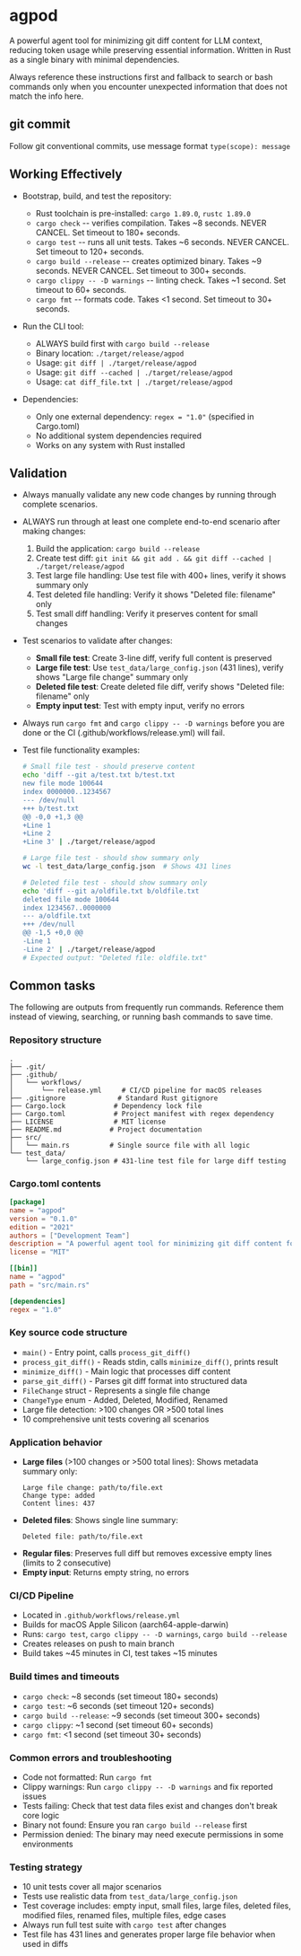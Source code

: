 # agpod

A powerful agent tool for minimizing git diff content for LLM context, reducing token usage while preserving essential information. Written in Rust as a single binary with minimal dependencies.

Always reference these instructions first and fallback to search or bash commands only when you encounter unexpected information that does not match the info here.

## git commit

Follow git conventional commits, use message format `type(scope): message`

## Working Effectively

- Bootstrap, build, and test the repository:
  - Rust toolchain is pre-installed: `cargo 1.89.0`, `rustc 1.89.0`
  - `cargo check` -- verifies compilation. Takes ~8 seconds. NEVER CANCEL. Set timeout to 180+ seconds.
  - `cargo test` -- runs all unit tests. Takes ~6 seconds. NEVER CANCEL. Set timeout to 120+ seconds.
  - `cargo build --release` -- creates optimized binary. Takes ~9 seconds. NEVER CANCEL. Set timeout to 300+ seconds.
  - `cargo clippy -- -D warnings` -- linting check. Takes ~1 second. Set timeout to 60+ seconds.
  - `cargo fmt` -- formats code. Takes <1 second. Set timeout to 30+ seconds.

- Run the CLI tool:
  - ALWAYS build first with `cargo build --release`
  - Binary location: `./target/release/agpod`
  - Usage: `git diff | ./target/release/agpod`
  - Usage: `git diff --cached | ./target/release/agpod`
  - Usage: `cat diff_file.txt | ./target/release/agpod`

- Dependencies:
  - Only one external dependency: `regex = "1.0"` (specified in Cargo.toml)
  - No additional system dependencies required
  - Works on any system with Rust installed

## Validation

- Always manually validate any new code changes by running through complete scenarios.
- ALWAYS run through at least one complete end-to-end scenario after making changes:
  1. Build the application: `cargo build --release`
  2. Create test diff: `git init && git add . && git diff --cached | ./target/release/agpod`
  3. Test large file handling: Use test file with 400+ lines, verify it shows summary only
  4. Test deleted file handling: Verify it shows "Deleted file: filename" only
  5. Test small diff handling: Verify it preserves content for small changes

- Test scenarios to validate after changes:
  - **Small file test**: Create 3-line diff, verify full content is preserved
  - **Large file test**: Use `test_data/large_config.json` (431 lines), verify shows "Large file change" summary only
  - **Deleted file test**: Create deleted file diff, verify shows "Deleted file: filename" only
  - **Empty input test**: Test with empty input, verify no errors

- Always run `cargo fmt` and `cargo clippy -- -D warnings` before you are done or the CI (.github/workflows/release.yml) will fail.

- Test file functionality examples:
  ```bash
  # Small file test - should preserve content
  echo 'diff --git a/test.txt b/test.txt
  new file mode 100644
  index 0000000..1234567
  --- /dev/null
  +++ b/test.txt
  @@ -0,0 +1,3 @@
  +Line 1
  +Line 2
  +Line 3' | ./target/release/agpod
  
  # Large file test - should show summary only
  wc -l test_data/large_config.json  # Shows 431 lines
  
  # Deleted file test - should show summary only
  echo 'diff --git a/oldfile.txt b/oldfile.txt
  deleted file mode 100644
  index 1234567..0000000
  --- a/oldfile.txt
  +++ /dev/null
  @@ -1,5 +0,0 @@
  -Line 1
  -Line 2' | ./target/release/agpod
  # Expected output: "Deleted file: oldfile.txt"
  ```

## Common tasks

The following are outputs from frequently run commands. Reference them instead of viewing, searching, or running bash commands to save time.

### Repository structure
```
.
├── .git/
├── .github/
│   └── workflows/
│       └── release.yml     # CI/CD pipeline for macOS releases
├── .gitignore             # Standard Rust gitignore
├── Cargo.lock            # Dependency lock file
├── Cargo.toml            # Project manifest with regex dependency
├── LICENSE               # MIT license
├── README.md            # Project documentation
├── src/
│   └── main.rs          # Single source file with all logic
└── test_data/
    └── large_config.json # 431-line test file for large diff testing
```

### Cargo.toml contents
```toml
[package]
name = "agpod"
version = "0.1.0"
edition = "2021"
authors = ["Development Team"]
description = "A powerful agent tool for minimizing git diff content for LLM context"
license = "MIT"

[[bin]]
name = "agpod"
path = "src/main.rs"

[dependencies]
regex = "1.0"
```

### Key source code structure
- `main()` - Entry point, calls `process_git_diff()`
- `process_git_diff()` - Reads stdin, calls `minimize_diff()`, prints result
- `minimize_diff()` - Main logic that processes diff content
- `parse_git_diff()` - Parses git diff format into structured data
- `FileChange` struct - Represents a single file change
- `ChangeType` enum - Added, Deleted, Modified, Renamed
- Large file detection: >100 changes OR >500 total lines
- 10 comprehensive unit tests covering all scenarios

### Application behavior
- **Large files** (>100 changes or >500 total lines): Shows metadata summary only:
  ```
  Large file change: path/to/file.ext
  Change type: added
  Content lines: 437
  ```
- **Deleted files**: Shows single line summary:
  ```
  Deleted file: path/to/file.ext
  ```
- **Regular files**: Preserves full diff but removes excessive empty lines (limits to 2 consecutive)
- **Empty input**: Returns empty string, no errors

### CI/CD Pipeline
- Located in `.github/workflows/release.yml`
- Builds for macOS Apple Silicon (aarch64-apple-darwin)
- Runs: `cargo test`, `cargo clippy -- -D warnings`, `cargo build --release`
- Creates releases on push to main branch
- Build takes ~45 minutes in CI, test takes ~15 minutes

### Build times and timeouts
- `cargo check`: ~8 seconds (set timeout 180+ seconds)
- `cargo test`: ~6 seconds (set timeout 120+ seconds) 
- `cargo build --release`: ~9 seconds (set timeout 300+ seconds)
- `cargo clippy`: ~1 second (set timeout 60+ seconds)
- `cargo fmt`: <1 second (set timeout 30+ seconds)

### Common errors and troubleshooting
- Code not formatted: Run `cargo fmt` 
- Clippy warnings: Run `cargo clippy -- -D warnings` and fix reported issues
- Tests failing: Check that test data files exist and changes don't break core logic
- Binary not found: Ensure you ran `cargo build --release` first
- Permission denied: The binary may need execute permissions in some environments

### Testing strategy
- 10 unit tests cover all major scenarios
- Tests use realistic data from `test_data/large_config.json`
- Test coverage includes: empty input, small files, large files, deleted files, modified files, renamed files, multiple files, edge cases
- Always run full test suite with `cargo test` after changes
- Test file has 431 lines and generates proper large file behavior when used in diffs
